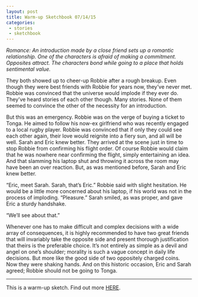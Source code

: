 ```yaml
---
layout: post
title: Warm-up Sketchbook 07/14/15
categories:
 - stories
 - sketchbook
---
```


*Romance: An introduction made by a close friend sets up a romantic relationship. One of the characters is afraid of making a commitment. Opposites attract. The characters bond while going to a place that holds sentimental value.*

They both showed up to cheer-up Robbie after a rough breakup. Even though they were best friends with Robbie for years now, they’ve never met. Robbie was convinced that the universe would implode if they ever do. They’ve heard stories of each other though. Many stories. None of them seemed to convince the other of the necessity for an introduction.

<!--more-->

But this was an emergency. Robbie was on the verge of buying a ticket to Tonga. He aimed to follow his now-ex girlfriend who was recently engaged to a local rugby player. Robbie was convinced that if only they could see each other again, their love would reignite into a fiery sun, and all will be well. Sarah and Eric knew better. They arrived at the scene just in time to stop Robbie from confirming his flight order.
Of course Robbie would claim that he was nowhere near confirming the flight, simply entertaining an idea. And that slamming his laptop shut and throwing it across the room may have been an over reaction. But, as was mentioned before, Sarah and Eric knew better.

“Eric, meet Sarah. Sarah, that’s Eric.” Robbie said with slight hesitation. He would be a little more concerned about his laptop, if his world was not in the process of imploding.
“Pleasure.” Sarah smiled, as was proper, and gave Eric a sturdy handshake.

“We’ll see about that.”

Whenever one has to make difficult and complex decisions with a wide array of consequences, it is highly recommended to have two great friends that will invariably take the opposite side and present thorough justification that theirs is the preferable choice. It’s not entirely as simple as a devil and angel on one’s shoulder; morality is such a vague concept in daily life decisions. But more like the good side of two oppositely charged coins. Now they were shaking hands. And on this historic occasion, Eric and Sarah agreed; Robbie should not be going to Tonga.


***

This is a warm-up sketch. Find out more <a href="/07-13-2015/sketchbook/">HERE</a>.